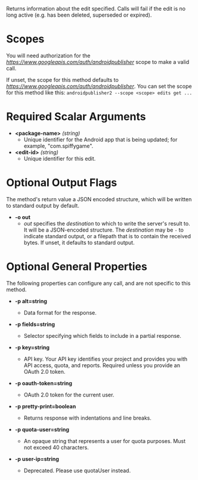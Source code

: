 Returns information about the edit specified. Calls will fail if the edit is no long active (e.g. has been deleted, superseded or expired).
# Scopes

You will need authorization for the *https://www.googleapis.com/auth/androidpublisher* scope to make a valid call.

If unset, the scope for this method defaults to *https://www.googleapis.com/auth/androidpublisher*.
You can set the scope for this method like this: `androidpublisher2 --scope <scope> edits get ...`
# Required Scalar Arguments
* **&lt;package-name&gt;** *(string)*
    - Unique identifier for the Android app that is being updated; for example, &#34;com.spiffygame&#34;.
* **&lt;edit-id&gt;** *(string)*
    - Unique identifier for this edit.

# Optional Output Flags

The method's return value a JSON encoded structure, which will be written to standard output by default.

* **-o out**
    - *out* specifies the *destination* to which to write the server's result to.
      It will be a JSON-encoded structure.
      The *destination* may be `-` to indicate standard output, or a filepath that is to contain the received bytes.
      If unset, it defaults to standard output.
# Optional General Properties

The following properties can configure any call, and are not specific to this method.

* **-p alt=string**
    - Data format for the response.

* **-p fields=string**
    - Selector specifying which fields to include in a partial response.

* **-p key=string**
    - API key. Your API key identifies your project and provides you with API access, quota, and reports. Required unless you provide an OAuth 2.0 token.

* **-p oauth-token=string**
    - OAuth 2.0 token for the current user.

* **-p pretty-print=boolean**
    - Returns response with indentations and line breaks.

* **-p quota-user=string**
    - An opaque string that represents a user for quota purposes. Must not exceed 40 characters.

* **-p user-ip=string**
    - Deprecated. Please use quotaUser instead.
